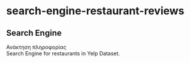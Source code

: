 # search-engine-restaurant-reviews

## Search Engine
Ανάκτηση πληροφορίας  
Search Engine for restaurants in Yelp Dataset.
